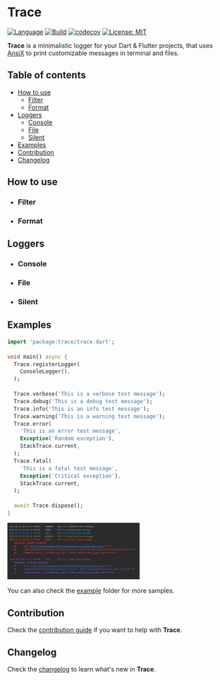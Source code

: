 # Trace

<!-- [![Pub Version](https://img.shields.io/pub/v/trace?color=blue&logo=dart)](https://pub.dev/packages/trace) -->

[![Language](https://img.shields.io/badge/language-Dart-blue.svg)](https://dart.dev)
[![Build](https://github.com/nikosportolos/trace/actions/workflows/build.yml/badge.svg)](https://github.com/nikosportolos/trace/actions/workflows/build.yml)
[![codecov](https://codecov.io/gh/nikosportolos/trace/branch/main/graph/badge.svg?token=RBU7C1V1UO)](https://codecov.io/gh/nikosportolos/trace)
[![License: MIT](https://img.shields.io/badge/License-MIT-blue.svg)](https://opensource.org/licenses/MIT)

**Trace** is a minimalistic logger for your Dart & Flutter projects, that uses 
[AnsiX](https://pub.dev/ansix) to print customizable messages in terminal and files. 


## Table of contents

- [How to use](#how-to-use)
  - [Filter](#filter)
  - [Format](#format)
- [Loggers](#loggers)
  - [Console](#console)
  - [File](#file)
  - [Silent](#silent)
- [Examples](#examples)
- [Contribution](#contribution)
- [Changelog](#changelog)


## How to use


- ### Filter


- ### Format


## Loggers

- ### Console

- ### File

- ### Silent
 


## Examples

```dart
import 'package:trace/trace.dart';

void main() async {
  Trace.registerLogger(
    ConsoleLogger(),
  );

  Trace.verbose('This is a verbose test message');
  Trace.debug('This is a debug test message');
  Trace.info('This is an info test message');
  Trace.warning('This is a warning test message');
  Trace.error(
    'This is an error test message',
    Exception('Random exception'),
    StackTrace.current,
  );
  Trace.fatal(
    'This is a fatal test message',
    Exception('Critical exception'),
    StackTrace.current,
  );

  await Trace.dispose();
}
```

<a href="https://raw.githubusercontent.com/nikosportolos/trace/main/assets/images/examples.png" target="_blank">
  <img src="https://raw.githubusercontent.com/nikosportolos/trace/main/assets/images/examples.png" width="300" alt="examples">
</a>



You can also check the [example](https://github.com/nikosportolos/trace/tree/main/example) folder for more samples.


## Contribution

Check the [contribution guide](https://github.com/nikosportolos/trace/tree/main/CONTRIBUTING.md)
if you want to help with **Trace**.


## Changelog

Check the [changelog](https://github.com/nikosportolos/trace/tree/main/CHANGELOG.md)
to learn what's new in **Trace**.
